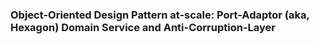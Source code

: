### Object-Oriented Design Pattern at-scale: Port-Adaptor (aka, Hexagon) Domain Service and Anti-Corruption-Layer 


